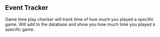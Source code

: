 ## Event Tracker

Game time play checker will track time of how much you played a specific game.
Will add to the database and show you how much time you played a specific game.
